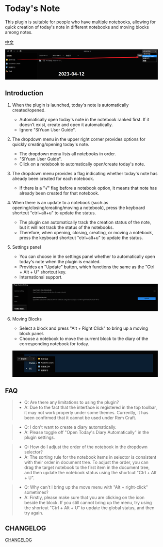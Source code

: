 # Today's Note

This plugin is suitable for people who have multiple notebooks, allowing for quick creation of today's note in different notebooks and moving blocks among notes.

[中文](README.md)

![note options](asset/日记选项.png)

## Introduction

1. When the plugin is launched, today's note is automatically created/opened.
    - Automatically open today's note in the notebook ranked first. If it doesn't exist, create and open it automatically.
    - Ignore "SiYuan User Guide".

2. The dropdown menu in the upper right corner provides options for quickly creating/opening today's note.
    - The dropdown menu lists all notebooks in order.
    - "SiYuan User Guide".
    - Click on a notebook to automatically open/create today's note.

3. The dropdown menu provides a flag indicating whether today's note has already been created for each notebook.
    - If there is a "√" flag before a notebook option, it means that note has already been created for that notebook.

4. When there is an update to a notebook (such as opening/closing/creating/moving a notebook), press the keyboard shortcut "ctrl+alt+u" to update the status.
    - The plugin can automatically track the creation status of the note, but it will not track the status of the notebooks.
    - Therefore, when opening, closing, creating, or moving a notebook, press the keyboard shortcut "ctrl+alt+u" to update the status.

5. Settings panel
    - You can choose in the settings panel whether to automatically open today's note when the plugin is enabled.
    - Provides an "Update" button, which functions the same as the "Ctrl + Alt + U" shortcut key.
    - International support.

    ![](asset/Setting-en.png)

6. Moving Blocks
    - Select a block and press "Alt + Right Click" to bring up a moving block panel.
    - Choose a notebook to move the current block to the diary of the corresponding notebook for today.

    ![](asset/MoveBlock.png)

## FAQ

> - Q: Are there any limitations to using the plugin?
> - A: Due to the fact that the interface is registered in the top toolbar, it may not work properly under some themes. Currently, it has been confirmed that it cannot be used under Rem Craft.

> - Q: I don't want to create a diary automatically.
> - A: Please toggle off "Open Today's Diary Automatically" in the plugin settings.

> - Q: How do I adjust the order of the notebook in the dropdown selector?
> - A: The sorting rule for the notebook items in selector is consistent with their order in document tree. To adjust the order, you can drag the target notebook to the first item in the document tree, and then update the notebook status using the shortcut "Ctrl + Alt + U".

> - Q: Why can't I bring up the move menu with "Alt + right-click" sometimes?
> - A: Firstly, please make sure that you are clicking on the icon beside the block. If you still cannot bring up the menu, try using the shortcut "Ctrl + Alt + U" to update the global status, and then try again.


## CHANGELOG

[CHANGELOG](CHANGELOG.md)